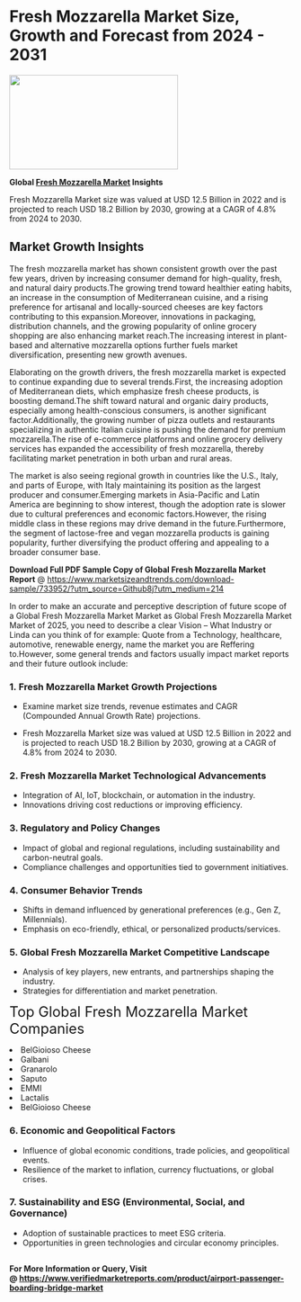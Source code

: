 <H1>Fresh Mozzarella Market Size, Growth and Forecast from 2024 - 2031</H1><img class="aligncenter size-medium wp-image-584254" src="https://thirdeyenews.in/wp-content/uploads/2024/09/Global-Market-Research-300x168.jpeg" alt="" width="300" height="168" /><p><strong>Global&nbsp;<a href="https://www.marketsizeandtrends.com/download-sample/733952/?utm_source=Github8j?utm_medium=214">Fresh Mozzarella Market</a> Insights</strong></p><p>Fresh Mozzarella Market size was valued at USD 12.5 Billion in 2022 and is projected to reach USD 18.2 Billion by 2030, growing at a CAGR of 4.8% from 2024 to 2030.</p><p><h2>Market Growth Insights</h2> <p>The fresh mozzarella market has shown consistent growth over the past few years, driven by increasing consumer demand for high-quality, fresh, and natural dairy products.The growing trend toward healthier eating habits, an increase in the consumption of Mediterranean cuisine, and a rising preference for artisanal and locally-sourced cheeses are key factors contributing to this expansion.Moreover, innovations in packaging, distribution channels, and the growing popularity of online grocery shopping are also enhancing market reach.The increasing interest in plant-based and alternative mozzarella options further fuels market diversification, presenting new growth avenues.</p> <p>Elaborating on the growth drivers, the fresh mozzarella market is expected to continue expanding due to several trends.First, the increasing adoption of Mediterranean diets, which emphasize fresh cheese products, is boosting demand.The shift toward natural and organic dairy products, especially among health-conscious consumers, is another significant factor.Additionally, the growing number of pizza outlets and restaurants specializing in authentic Italian cuisine is pushing the demand for premium mozzarella.The rise of e-commerce platforms and online grocery delivery services has expanded the accessibility of fresh mozzarella, thereby facilitating market penetration in both urban and rural areas.</p> <p>The market is also seeing regional growth in countries like the U.S., Italy, and parts of Europe, with Italy maintaining its position as the largest producer and consumer.Emerging markets in Asia-Pacific and Latin America are beginning to show interest, though the adoption rate is slower due to cultural preferences and economic factors.However, the rising middle class in these regions may drive demand in the future.Furthermore, the segment of lactose-free and vegan mozzarella products is gaining popularity, further diversifying the product offering and appealing to a broader consumer base.</p> <p><span class=""><strong>Download Full PDF Sample Copy of Global Fresh Mozzarella Market Report</strong> @ <a href="https://www.marketsizeandtrends.com/download-sample/733952/?utm_source=Github8j?utm_medium=214" target="_blank">https://www.marketsizeandtrends.com/download-sample/733952/?utm_source=Github8j?utm_medium=214</a></span></p><p>In order to make an accurate and perceptive description of future scope of a Global&nbsp;Fresh Mozzarella Market Market as Global&nbsp;Fresh Mozzarella Market Market of 2025, you need to describe a clear Vision &ndash; What Industry or Linda can you think of for example: Quote from a Technology, healthcare, automotive, renewable energy, name the market you are Reffering to.However, some general trends and factors usually impact market reports and their future outlook include:</p><h3>1.&nbsp;<strong>Fresh Mozzarella Market Growth Projections</strong></h3><ul><li>Examine market size trends, revenue estimates and CAGR (Compounded Annual Growth Rate) projections.</li><li><p>Fresh Mozzarella Market size was valued at USD 12.5 Billion in 2022 and is projected to reach USD 18.2 Billion by 2030, growing at a CAGR of 4.8% from 2024 to 2030.</p></li></ul><h3>2.&nbsp;<strong>Fresh Mozzarella Market Technological Advancements</strong></h3><ul><li>Integration of AI, IoT, blockchain, or automation in the industry.</li><li>Innovations driving cost reductions or improving efficiency.</li></ul><h3>3.&nbsp;<strong>Regulatory and Policy Changes</strong></h3><ul><li>Impact of global and regional regulations, including sustainability and carbon-neutral goals.</li><li>Compliance challenges and opportunities tied to government initiatives.</li></ul><h3>4.&nbsp;<strong>Consumer Behavior Trends</strong></h3><ul><li>Shifts in demand influenced by generational preferences (e.g., Gen Z, Millennials).</li><li>Emphasis on eco-friendly, ethical, or personalized products/services.</li></ul><h3>5.&nbsp;<strong>Global Fresh Mozzarella Market Competitive Landscape</strong></h3><ul><li>Analysis of key players, new entrants, and partnerships shaping the industry.</li><li>Strategies for differentiation and market penetration.</li></ul><p data-pm-slice="1 1 []"><span style="color: inherit; font-family: inherit; font-size: 25px;">Top Global Fresh Mozzarella Market Companies</span></p><div class="" data-test-id=""><p><li>BelGioioso Cheese</li><li> Galbani</li><li> Granarolo</li><li> Saputo</li><li> EMMI</li><li> Lactalis</li><li> BelGioioso Cheese</li></p></div><h3>6.&nbsp;<strong>Economic and Geopolitical Factors</strong></h3><ul><li>Influence of global economic conditions, trade policies, and geopolitical events.</li><li>Resilience of the market to inflation, currency fluctuations, or global crises.</li></ul><h3>7.&nbsp;<strong>Sustainability and ESG (Environmental, Social, and Governance)</strong></h3><ul><li>Adoption of sustainable practices to meet ESG criteria.</li><li>Opportunities in green technologies and circular economy principles.</li></ul><h2><strong style="font-size: 14px;">For More Information or Query, Visit @&nbsp;</strong><a style="background-color: #ffffff; font-size: 14px;" href="https://www.marketsizeandtrends.com/report/fresh-mozzarella-market/" target="_blank">https://www.verifiedmarketreports.com/product/airport-passenger-boarding-bridge-market</a></h2>